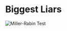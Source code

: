 # Biggest Liars

![Miller-Rabin Test](https://en.wikipedia.org/wiki/Miller%E2%80%93Rabin_primality_test)